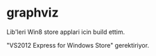 graphviz
========

Lib'leri Win8 store applari icin build ettim.

"VS2012 Express for Windows Store" gerektiriyor.

